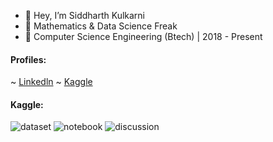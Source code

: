 - 👋 Hey, I’m Siddharth Kulkarni
- 📐 Mathematics & Data Science Freak
- 🏫 Computer Science Engineering (Btech) | 2018 - Present

#### Profiles:
  ~ [Linkedln](https://www.linkedin.com/in/siddharth-kulkarni-0296a01aa/)
  ~ [Kaggle](https://www.kaggle.com/mykeysid10)

#### Kaggle:
![dataset](https://road-to-kaggle-grandmaster.vercel.app/api/badges/6877898/dataset)
![notebook](https://road-to-kaggle-grandmaster.vercel.app/api/badges/6877898/notebook)
![discussion](https://road-to-kaggle-grandmaster.vercel.app/api/badges/6877898/discussion)
